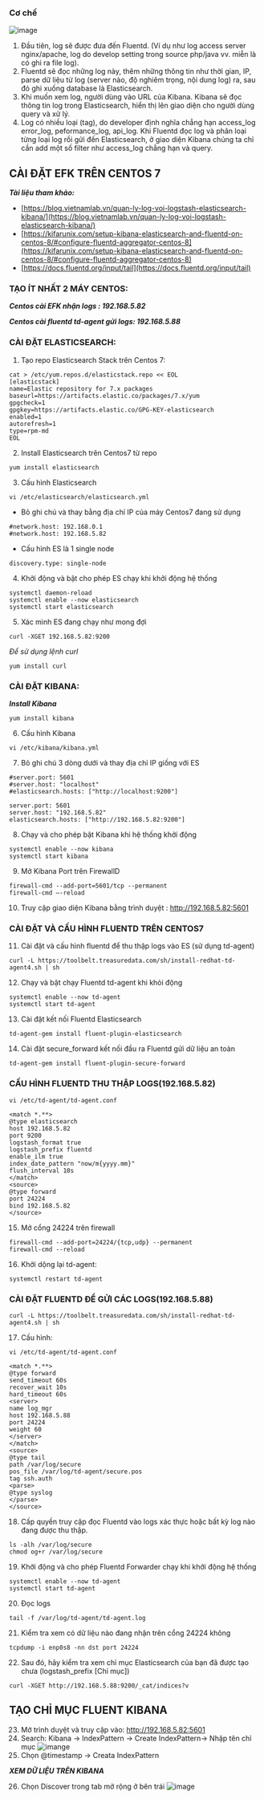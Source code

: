 ### **Cơ chế**
![image](https://cdn.discordapp.com/attachments/473366456092852246/930383312499916810/efk.png)
1.	Đầu tiên, log sẽ được đưa đến Fluentd. (Ví dụ như log access server nginx/apache, log do develop setting trong source php/java vv. miễn là có ghi ra file log).
2.	Fluentd sẽ đọc những log này, thêm những thông tin như thời gian, IP, parse dữ liệu từ log (server nào, độ nghiêm trọng, nội dung log) ra, sau đó ghi xuống database là Elasticsearch.
3.	Khi muốn xem log, người dùng vào URL của Kibana. Kibana sẽ đọc thông tin log trong Elasticsearch, hiển thị lên giao diện cho người dùng query và xử lý.
4.	Log có nhiều loại (tag), do developer định nghĩa chẳng hạn access_log error_log, peformance_log, api_log. Khi Fluentd đọc log và phân loại từng loại log rồi gửi đến Elasticsearch, ở giao diện Kibana chúng ta chỉ cần add một số filter như access_log chẳng hạn và query.
## **CÀI ĐẶT EFK TRÊN CENTOS 7**
***Tài liệu tham khảo:***
- [https://blog.vietnamlab.vn/quan-ly-log-voi-logstash-elasticsearch-kibana/](https://blog.vietnamlab.vn/quan-ly-log-voi-logstash-elasticsearch-kibana/)
- [https://kifarunix.com/setup-kibana-elasticsearch-and-fluentd-on-centos-8/#configure-fluentd-aggregator-centos-8](https://kifarunix.com/setup-kibana-elasticsearch-and-fluentd-on-centos-8/#configure-fluentd-aggregator-centos-8)
- [https://docs.fluentd.org/input/tail](https://docs.fluentd.org/input/tail)
### **TẠO ÍT NHẤT 2 MÁY CENTOS:**
***Centos cài EFK nhận logs : 192.168.5.82***

***Centos cài fluentd td-agent gửi logs: 192.168.5.88***
### **CÀI ĐẶT ELASTICSEARCH:**
1. Tạo repo Elasticsearch Stack trên Centos 7:
```console 
cat > /etc/yum.repos.d/elasticstack.repo << EOL 
[elasticstack] 
name=Elastic repository for 7.x packages 
baseurl=https://artifacts.elastic.co/packages/7.x/yum 
gpgcheck=1 
gpgkey=https://artifacts.elastic.co/GPG-KEY-elasticsearch 
enabled=1 
autorefresh=1 
type=rpm-md 
EOL
```
2. Install Elasticsearch trên Centos7 từ repo
```console
yum install elasticsearch
```
3. Cấu hình Elasticsearch
```console 
vi /etc/elasticsearch/elasticsearch.yml
```
- Bỏ ghi chú và thay bằng địa chỉ IP của máy Centos7 đang sử dụng
```console
#network.host: 192.168.0.1
#network.host: 192.168.5.82
```
- Cấu hình ES là 1 single node
```console
discovery.type: single-node 
```
4. Khởi động và bật cho phép ES chạy khi khởi động hệ thống
```console
systemctl daemon-reload
systemctl enable --now elasticsearch
systemctl start elasticsearch
```
5. Xác mình ES đang chạy như mong đợi
```console
curl -XGET 192.168.5.82:9200
```
*Để sử dụng lệnh curl*

```console 
yum install curl
``` 
### **CÀI ĐẶT KIBANA:**
***Install Kibana***
```console
yum install kibana
```
6. Cấu hình Kibana
```console
vi /etc/kibana/kibana.yml
```
7. Bỏ ghi chú 3 dòng dưới và thay địa chỉ IP giống với ES
```console
#server.port: 5601
#server.host: "localhost"
#elasticsearch.hosts: ["http://localhost:9200"]
```
```console
server.port: 5601
server.host: "192.168.5.82"
elasticsearch.hosts: ["http://192.168.5.82:9200"]
```
8. Chạy và cho phép bật Kibana khi hệ thống khởi động
```console
systemctl enable --now kibana
systemctl start kibana
```
9. Mở Kibana Port trên FirewallD
```console
firewall-cmd --add-port=5601/tcp --permanent
firewall-cmd –-reload
```
10. Truy cập giao diện Kibana bằng trình duyệt : 
http://192.168.5.82:5601

### **CÀI ĐẶT VÀ CẤU HÌNH FLUENTD TRÊN CENTOS7**
11. Cài đặt và cấu hình fluentd để thu thập logs vào ES (sử dụng td-agent)
```console
curl -L https://toolbelt.treasuredata.com/sh/install-redhat-td-agent4.sh | sh
```

12.	Chạy và bật chạy Fluentd td-agent khi khỏi động
```console
systemctl enable --now td-agent
systemctl start td-agent
```
13.	Cài đặt kết nối Fluentd Elasticsearch
```console
td-agent-gem install fluent-plugin-elasticsearch
```
14.	Cài đặt secure_forward kết nối đầu ra Fluentd gửi dữ liệu an toàn
```console
td-agent-gem install fluent-plugin-secure-forward
```

### **CẤU HÌNH FLUENTD THU THẬP LOGS(192.168.5.82)**
```console
vi /etc/td-agent/td-agent.conf
```
```console
<match *.**> 
@type elasticsearch 
host 192.168.5.82 
port 9200 
logstash_format true 
logstash_prefix fluentd 
enable_ilm true 
index_date_pattern "now/m{yyyy.mm}" 
flush_interval 10s 
</match> 
<source> 
@type forward 
port 24224 
bind 192.168.5.82 
</source>
```
15.	Mở cổng 24224 trên firewall
```console
firewall-cmd --add-port=24224/{tcp,udp} --permanent
firewall-cmd --reload
```
16.	Khởi dộng lại td-agent:
```console
systemctl restart td-agent
```

### **CÀI ĐẶT FLUENTD ĐỂ GỬI CÁC LOGS(192.168.5.88)**
```console
curl -L https://toolbelt.treasuredata.com/sh/install-redhat-td-agent4.sh | sh
```
17.	Cấu hình:
```console
vi /etc/td-agent/td-agent.conf
```
```console
<match *.**> 
@type forward 
send_timeout 60s 
recover_wait 10s 
hard_timeout 60s 
<server> 
name log_mgr 
host 192.168.5.88 
port 24224 
weight 60 
</server> 
</match> 
<source> 
@type tail 
path /var/log/secure 
pos_file /var/log/td-agent/secure.pos 
tag ssh.auth 
<parse> 
@type syslog 
</parse> 
</source>
```
18. Cấp quyền truy cập đọc Fluentd vào logs xác thực hoặc bất kỳ log nào đang được thu thập.
```console
ls -alh /var/log/secure
chmod og+r /var/log/secure
```
19.	Khởi động và cho phép Fluentd Forwarder chạy khi khởi động hệ thống
```console
systemctl enable --now td-agent
systemctl start td-agent
```
20.	Đọc logs
```console
tail -f /var/log/td-agent/td-agent.log
```
21.	Kiểm tra xem có dữ liệu nào đang nhận trên cổng 24224 không
```console
tcpdump -i enp0s8 -nn dst port 24224
```
22.	Sau đó, hãy kiểm tra xem chỉ mục Elasticsearch của bạn đã được tạo chưa
(logstash_prefix [Chỉ mục])
```console
curl -XGET http://192.168.5.88:9200/_cat/indices?v
```
## **TẠO CHỈ MỤC FLUENT KIBANA**
23.	Mở trình duyệt và truy cập vào: http://192.168.5.82:5601
24.	Search: Kibana -> IndexPattern -> Create IndexPattern-> Nhập tên chỉ mục
 ![imange](https://cdn.discordapp.com/attachments/473366456092852246/930383312864813066/efk.png)
25.	Chọn @timestamp -> Creata IndexPattern

***XEM DỮ LIỆU TRÊN KIBANA***

26.	Chọn Discover trong tab mở rộng ở bên trái
 ![image](https://cdn.discordapp.com/attachments/473366456092852246/930383313309425694/efk1.png)


